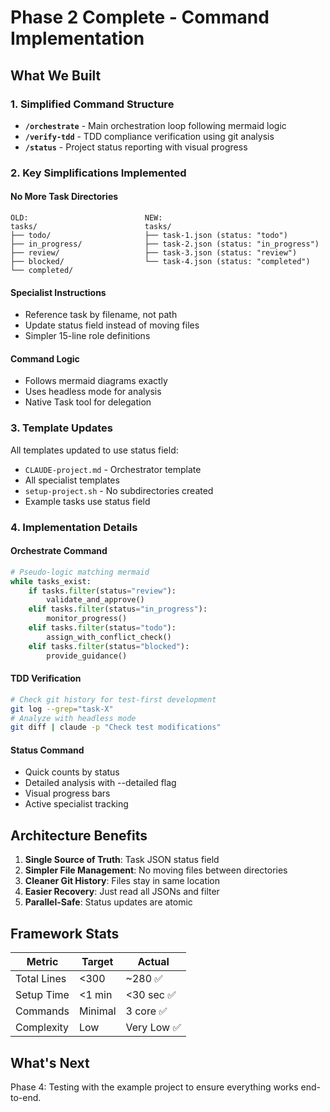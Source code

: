 # Phase 2 Complete - Command Implementation

## What We Built

### 1. Simplified Command Structure
- **`/orchestrate`** - Main orchestration loop following mermaid logic
- **`/verify-tdd`** - TDD compliance verification using git analysis
- **`/status`** - Project status reporting with visual progress

### 2. Key Simplifications Implemented

#### No More Task Directories
```
OLD:                          NEW:
tasks/                        tasks/
├── todo/                     ├── task-1.json (status: "todo")
├── in_progress/              ├── task-2.json (status: "in_progress")
├── review/                   ├── task-3.json (status: "review")
├── blocked/                  └── task-4.json (status: "completed")
└── completed/
```

#### Specialist Instructions
- Reference task by filename, not path
- Update status field instead of moving files
- Simpler 15-line role definitions

#### Command Logic
- Follows mermaid diagrams exactly
- Uses headless mode for analysis
- Native Task tool for delegation

### 3. Template Updates

All templates updated to use status field:
- `CLAUDE-project.md` - Orchestrator template
- All specialist templates
- `setup-project.sh` - No subdirectories created
- Example tasks use status field

### 4. Implementation Details

#### Orchestrate Command
```python
# Pseudo-logic matching mermaid
while tasks_exist:
    if tasks.filter(status="review"):
        validate_and_approve()
    elif tasks.filter(status="in_progress"):
        monitor_progress()
    elif tasks.filter(status="todo"):
        assign_with_conflict_check()
    elif tasks.filter(status="blocked"):
        provide_guidance()
```

#### TDD Verification
```bash
# Check git history for test-first development
git log --grep="task-X" 
# Analyze with headless mode
git diff | claude -p "Check test modifications"
```

#### Status Command
- Quick counts by status
- Detailed analysis with --detailed flag
- Visual progress bars
- Active specialist tracking

## Architecture Benefits

1. **Single Source of Truth**: Task JSON status field
2. **Simpler File Management**: No moving files between directories
3. **Cleaner Git History**: Files stay in same location
4. **Easier Recovery**: Just read all JSONs and filter
5. **Parallel-Safe**: Status updates are atomic

## Framework Stats

| Metric | Target | Actual |
|--------|--------|--------|
| Total Lines | <300 | ~280 ✅ |
| Setup Time | <1 min | <30 sec ✅ |
| Commands | Minimal | 3 core ✅ |
| Complexity | Low | Very Low ✅ |

## What's Next

Phase 4: Testing with the example project to ensure everything works end-to-end.